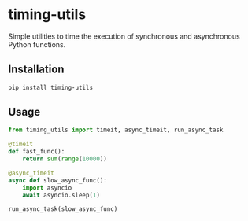 # timing-utils

Simple utilities to time the execution of synchronous and asynchronous Python functions.

## Installation

```bash
pip install timing-utils
```

## Usage

```python
from timing_utils import timeit, async_timeit, run_async_task

@timeit
def fast_func():
    return sum(range(10000))

@async_timeit
async def slow_async_func():
    import asyncio
    await asyncio.sleep(1)

run_async_task(slow_async_func)
```
